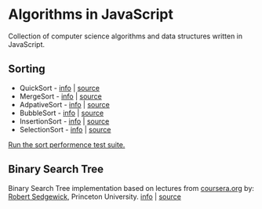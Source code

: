 # Algorithms in JavaScript

Collection of computer science algorithms and data structures written in JavaScript.

## Sorting

* QuickSort - [info](http://en.wikipedia.org/wiki/Quick_sort) | [source](https://github.com/escherba/algorithms-in-javascript/blob/master/src/quick-sort.js)
* MergeSort - [info](http://en.wikipedia.org/wiki/Merge_sort) | [source](https://github.com/escherba/algorithms-in-javascript/blob/master/src/merge-sort.js)
* AdpativeSort - [info](http://penguin.ewu.edu/~trolfe/NaturalMerge/NatMerge.html) | [source](https://github.com/escherba/algorithms-in-javascript/blob/master/src/adaptive-sort.js)
* BubbleSort - [info](http://en.wikipedia.org/wiki/Bubble_sort) | [source](https://github.com/escherba/algorithms-in-javascript/blob/master/src/bubble-sort.js)
* InsertionSort - [info](http://en.wikipedia.org/wiki/Insertion_sort) | [source](https://github.com/escherba/algorithms-in-javascript/blob/master/src/insertion-sort.js)
* SelectionSort - [info](http://en.wikipedia.org/wiki/Selection_sort) | [source](https://github.com/escherba/algorithms-in-javascript/blob/master/src/selection-sort.js)

[Run the sort performence test suite.](http://jsperf.com/sort-algorithms/19)

## Binary Search Tree

Binary Search Tree implementation based on lectures from [coursera.org](http://coursera.org) by:
[Robert Sedgewick](http://www.cs.princeton.edu/~rs/), Princeton University. [info](http://en.wikipedia.org/wiki/Binary_search_tree) | [source](https://github.com/escherba/algorithms-in-javascript/blob/master/src/binary-search-tree.js)
